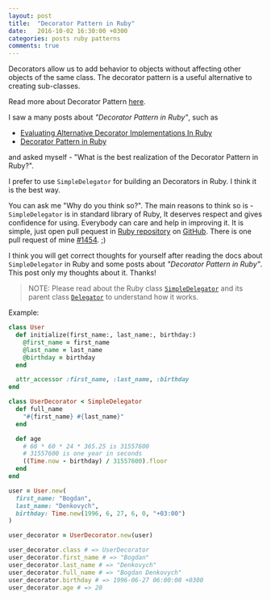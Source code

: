 ```yaml
---
layout: post
title:  "Decorator Pattern in Ruby"
date:   2016-10-02 16:30:00 +0300
categories: posts ruby patterns
comments: true
---
```


Decorators allow us to add behavior to objects without affecting other objects of the same class.
The decorator pattern is a useful alternative to creating sub-classes.

Read more about Decorator Pattern [here](https://en.wikipedia.org/wiki/Decorator_pattern).

I saw a many posts about *"Decorator Pattern in Ruby"*, such as

- [Evaluating Alternative Decorator Implementations In Ruby](https://robots.thoughtbot.com/evaluating-alternative-decorator-implementations-in)
- [Decorator Pattern in Ruby](http://nithinbekal.com/posts/ruby-decorators)

and asked myself - "What is the best realization of the Decorator Pattern in Ruby?".

I prefer to use `SimpleDelegator` for building an Decorators in Ruby.
I think it is the best way.

You can ask me "Why do you think so?".
The main reasons to think so is - `SimpleDelegator` is in standard library of Ruby, It deserves respect and gives confidence for using.
Everybody can care and help in improving it.
It is simple, just open pull pequest in [Ruby repository](https://github.com/ruby/ruby) on [GitHub](https://github.com). There is one pull request of mine [#1454](https://github.com/ruby/ruby/pull/1454). ;)

I think you will get correct thoughts for yourself after reading the docs about `SimpleDelegator` in Ruby and some posts about *"Decorator Pattern in Ruby"*. This post only my thoughts about it. Thanks!

> NOTE: Please read about the Ruby class [`SimpleDelegator`](https://docs.ruby-lang.org/en/2.3.0/SimpleDelegator.html) and its parent class [`Delegator`](https://docs.ruby-lang.org/en/2.3.0/Delegator.html) to understand how it works.

Example:

```ruby
class User
  def initialize(first_name:, last_name:, birthday:)
    @first_name = first_name
    @last_name = last_name
    @birthday = birthday
  end

  attr_accessor :first_name, :last_name, :birthday
end
```

```ruby
class UserDecorator < SimpleDelegator
  def full_name
    "#{first_name} #{last_name}"
  end

  def age
    # 60 * 60 * 24 * 365.25 is 31557600
    # 31557600 is one year in seconds
    ((Time.now - birthday) / 31557600).floor
  end
end
```

```ruby
user = User.new(
  first_name: "Bogdan",
  last_name: "Denkovych",
  birthday: Time.new(1996, 6, 27, 6, 0, "+03:00")
)

user_decorator = UserDecorator.new(user)

user_decorator.class # => UserDecorator
user_decorator.first_name # => "Bogdan"
user_decorator.last_name # => "Denkovych"
user_decorator.full_name # => "Bogdan Denkovych"
user_decorator.birthday # => 1996-06-27 06:00:00 +0300
user_decorator.age # => 20
```
